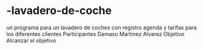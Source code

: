 # -lavadero-de-coche
 un programa para un lavadero de coches con registro agenda y tarifas para los diferentes clientes
Participantes 
Damaso Martinez Alvarez
Objetivo
Alcanzar el objetivo
